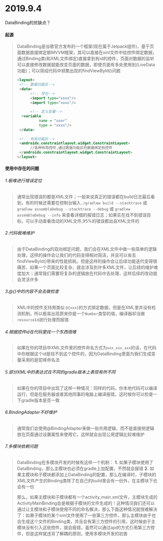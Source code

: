 # 2019.9.4
DataBinding的优缺点？

#### 起源
>DataBinding是谷歌官方发布的一个框架(现在属于Jetpack组件)，基于页面数据直接绑定额MVVM框架，其可以直接在xml文件中给控件绑定数据，通过Binding类(和XML文件绑定)直接拿到有id的控件，页面对数据的监听可以直接修改数据就能改变页面的数据，即使页面有多处使用到(LiveData功能)；可以简绍代码中频繁出现的findViewById()问题
>```xml
><layout>
>  <!-- 数据功能区-->
>  <data>
>		<!-- 导包-->                     
>		<import type="xxxx"/>
>		<import type="xxxx"/>                      
>		
>		<!-- 定义变量-->                      
>  	<variable
>			name = "user"
>			type = "xxxx"/>     
>  </data>
>  
>  <!-- 布局功能区-->
>  <androidx.constraintlayout.widget.ConstraintLayout>
>		//各种布局控件,通过数据功能区的数据绑定到控件
>  </androidx.constraintlayout.widget.ConstraintLayout>
></layout>
>```

#### 使用中存在的问题
###### 1.极难进行错误定位
> 通常出现错误的都是XML文件；一般来说真正的错误都在build日志最后看到，有的时候还需要在控制台输入`./gradlew build --stacktrace` 或 `gradlew assembleDebug --stacktrace --debug` 或 `gradlew assembleDebug --info` 来查看详细的报错日志；如果实在找不到错误目标，可以手动查看改动的XML文件,95%的错误都出自XML文件的
>

###### 2.代码极难维护
> 由于DataBinding的双向绑定问题，我们会在XML文件中做一些简单的逻辑处理，这样的操作会让我们的代码变得相对简洁，并且可以省去findViewById()带来的性能损耗。但是这样的操作会让后续功能迭代变得很痛苦，如果一个页面比较复杂，就会涉及到许多XML文件，让后续的维护难度加大；通常我们需要将复杂的逻辑放在代码中去处理，这样后续的改动就会灵活许多
>

###### 3.@{}中的内容不会去做检查
> XML中的控件支持用类似 `@{xxx}`的方式绑定数据，但是在XML里并没有检测机制，所以极易出现原来你是一个`Number`类型的值，编译器却当做`resourceId`进行处理而报错
> 

###### 4.根据控件id在代码里找一个东西很难
> 如果在你的项目中XML文件里的控件命名方式为`xxx_xxx_xxx`的话，在代码中你根据这个id是找不到这个控件的，因为DataBinding里面为我们生成变量采用的是驼峰命名法
> 

###### 5.部分XML中的表达式在不同的gradle版本上表现有所不同
> 如果在你的项目中出现了这样一种情况：同样的代码，你本地代码可以编译运行，但是在服务器或者其他同事的电脑上编译报错，这时候你可以检查一下gradle版本是否一致
> 

###### 6.BindingAdapter不好维护
> 通常我们会使用@BindingAdapter来做一些共用逻辑，而不是直接把逻辑放在页面通过设置属性来使用它，这样就会出现公用逻辑比较难维护
> 

###### 7.多模块依赖问题
> DataBinding在多模块开发的时候有这样一个机制：
> **1.** 如果子模块使用了DataBinding，那么主模块也必须在gradle上加配置，不然就会报错
> **2.** 如果主模块和子模块都添加上DataBinding的配置，那么在编译时，子模块的XML文件产生的Binding类除了在自己的build里会有一份外，在主模块下也会有一份
>
> 那么，如果主模块和子模块都有一个activity_main.xml文件，主模块生成的ActivityMainBinding会是根据子模块的文件生成的！这种情况我们还可以通过让主模块和子模块使用不同的命名解决，那么下面这种情况就很难解决了：如果子模块的某个xml文件使用了一些第三方控件，那么主模块由于也会生成这个文件的Binding类，并且会有第三方控件的引用，这时候由于主模块没有引入这些控件，就会报错，虽然可以通过api的方式引用第三方控件，但是这样就违背了解耦的原则，使用多模块开发的初衷
